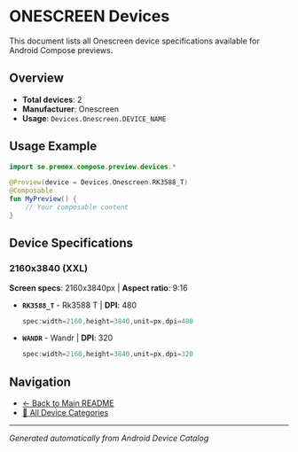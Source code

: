 # ONESCREEN Devices

This document lists all Onescreen device specifications available for Android Compose previews.

## Overview

- **Total devices**: 2
- **Manufacturer**: Onescreen
- **Usage**: `Devices.Onescreen.DEVICE_NAME`

## Usage Example

```kotlin
import se.premex.compose.preview.devices.*

@Preview(device = Devices.Onescreen.RK3588_T)
@Composable
fun MyPreview() {
    // Your composable content
}
```

## Device Specifications

### 2160x3840 (XXL)

**Screen specs**: 2160x3840px | **Aspect ratio**: 9:16

- **`RK3588_T`** - Rk3588 T | **DPI**: 480
  ```kotlin
  spec:width=2160,height=3840,unit=px,dpi=480
  ```

- **`WANDR`** - Wandr | **DPI**: 320
  ```kotlin
  spec:width=2160,height=3840,unit=px,dpi=320
  ```

## Navigation

- [← Back to Main README](../../README.md)
- [📱 All Device Categories](../README.md)

---
*Generated automatically from Android Device Catalog*
